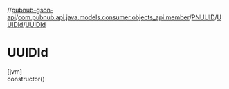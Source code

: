 //[pubnub-gson-api](../../../../index.md)/[com.pubnub.api.java.models.consumer.objects_api.member](../../index.md)/[PNUUID](../index.md)/[UUIDId](index.md)/[UUIDId](-u-u-i-d-id.md)

# UUIDId

[jvm]\
constructor()
